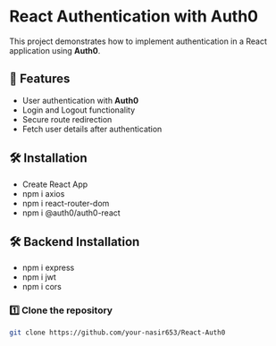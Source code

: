 # React Authentication with Auth0

This project demonstrates how to implement authentication in a React application using **Auth0**.

## 🚀 Features
- User authentication with **Auth0**
- Login and Logout functionality
- Secure route redirection
- Fetch user details after authentication

## 🛠️ Installation
- Create React App
- npm i axios
- npm i react-router-dom
- npm i @auth0/auth0-react

 ## 🛠️ Backend Installation
- npm i express
- npm i jwt
- npm i cors


### 1️⃣ Clone the repository
```bash
git clone https://github.com/your-nasir653/React-Auth0

